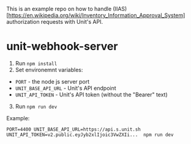 This is an example repo on how to handle (IIAS)[https://en.wikipedia.org/wiki/Inventory_Information_Approval_System] authorization requests with Unit's API.

# unit-webhook-server

1. Run `npm install`
2. Set environemnt variables:
- `PORT` - the node js server port
- `UNIT_BASE_API_URL` - Unit's API endpoint 
- `UNIT_API_TOKEN` - Unit's API token (without the "Bearer" text)
3. Run `npm run dev`

Example:
```
PORT=4400 UNIT_BASE_API_URL=https://api.s.unit.sh UNIT_API_TOKEN=v2.public.eyJyb2xlIjoic3VwZXIi...  npm run dev
```
